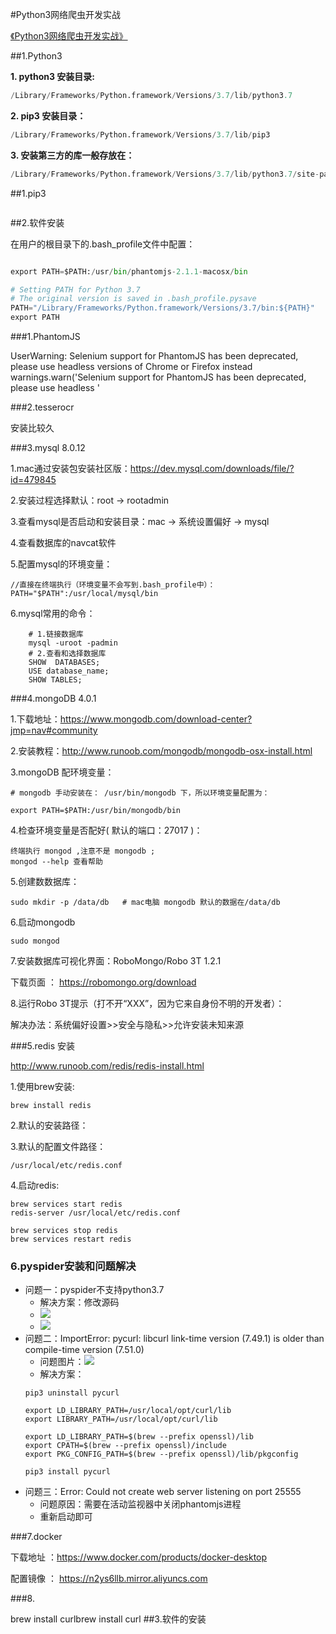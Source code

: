#Python3网络爬虫开发实战

[《Python3网络爬虫开发实战》](https://germey.gitbooks.io/python3webspider/content/1.2.1-Requests%E7%9A%84%E5%AE%89%E8%A3%85.html)


##1.Python3

**1. python3 安装目录:**

```python
/Library/Frameworks/Python.framework/Versions/3.7/lib/python3.7
```

**2. pip3 安装目录：** 

```python
/Library/Frameworks/Python.framework/Versions/3.7/lib/pip3
```


**3. 安装第三方的库一般存放在：**

```python
/Library/Frameworks/Python.framework/Versions/3.7/lib/python3.7/site-packages 
```


##1.pip3 



```python


```

##2.软件安装

在用户的根目录下的.bash_profile文件中配置：

```python

export PATH=$PATH:/usr/bin/phantomjs-2.1.1-macosx/bin

# Setting PATH for Python 3.7
# The original version is saved in .bash_profile.pysave
PATH="/Library/Frameworks/Python.framework/Versions/3.7/bin:${PATH}"
export PATH

```

###1.PhantomJS

UserWarning: Selenium support for PhantomJS has been deprecated, please use headless versions of Chrome or Firefox instead
  warnings.warn('Selenium support for PhantomJS has been deprecated, please use headless '


###2.tesserocr

安装比较久


###3.mysql 8.0.12

1.mac通过安装包安装社区版：https://dev.mysql.com/downloads/file/?id=479845

2.安装过程选择默认：root -> rootadmin
 
3.查看mysql是否启动和安装目录：mac -> 系统设置偏好 -> mysql

4.查看数据库的navcat软件

5.配置mysql的环境变量：

    //直接在终端执行（环境变量不会写到.bash_profile中）： 
    PATH="$PATH":/usr/local/mysql/bin 

6.mysql常用的命令：

```mysql
    # 1.链接数据库
    mysql -uroot -padmin
    # 2.查看和选择数据库
    SHOW  DATABASES;
    USE database_name;
    SHOW TABLES;

```

###4.mongoDB 4.0.1

1.下载地址：https://www.mongodb.com/download-center?jmp=nav#community

2.安装教程：http://www.runoob.com/mongodb/mongodb-osx-install.html

3.mongoDB 配环境变量：

    # mongodb 手动安装在： /usr/bin/mongodb 下，所以环境变量配置为：
    
    export PATH=$PATH:/usr/bin/mongodb/bin
    
    
4.检查环境变量是否配好( 默认的端口：27017 )：

    终端执行 mongod ,注意不是 mongodb ;
    mongod --help 查看帮助
      

5.创建数数据库：
    
    sudo mkdir -p /data/db   # mac电脑 mongodb 默认的数据在/data/db
 
6.启动mongodb    

    sudo mongod


7.安装数据库可视化界面：RoboMongo/Robo 3T 1.2.1

下载页面 ： https://robomongo.org/download


8.运行Robo 3T提示（打不开“XXX”，因为它来自身份不明的开发者）：
 
解决办法：系统偏好设置>>安全与隐私>>允许安装未知来源


###5.redis 安装

http://www.runoob.com/redis/redis-install.html

1.使用brew安装:

    brew install redis

2.默认的安装路径：
    
3.默认的配置文件路径：

    /usr/local/etc/redis.conf

4.启动redis:

    brew services start redis
    redis-server /usr/local/etc/redis.conf
    
    brew services stop redis
    brew services restart redis



### 6.pyspider安装和问题解决
* 问题一：pyspider不支持python3.7
    * 解决方案：修改源码
    * ![](https://note.youdao.com/yws/public/resource/2c69ccd7c071e122aada0d09d6a84867/xmlnote/30CA026AFC7B4F12A260056711AA87EF/3660)
    * ![](https://note.youdao.com/yws/public/resource/2c69ccd7c071e122aada0d09d6a84867/xmlnote/15EF37077BEF4E4EA1DCBEB504AB63EC/3662)
* 问题二：ImportError: pycurl: libcurl link-time version (7.49.1) is older than compile-time version (7.51.0)
    * 问题图片：![](https://note.youdao.com/yws/public/resource/2c69ccd7c071e122aada0d09d6a84867/xmlnote/1E83BC805A9246B082F5E83A37A5F5AC/3664)
    * 解决方案：
    ```shell
    pip3 uninstall pycurl
    
    export LD_LIBRARY_PATH=/usr/local/opt/curl/lib
    export LIBRARY_PATH=/usr/local/opt/curl/lib 
    
    export LD_LIBRARY_PATH=$(brew --prefix openssl)/lib
    export CPATH=$(brew --prefix openssl)/include
    export PKG_CONFIG_PATH=$(brew --prefix openssl)/lib/pkgconfig
    
    pip3 install pycurl
    ```
* 问题三：Error: Could not create web server listening on port 25555
    * 问题原因：需要在活动监视器中关闭phantomjs进程
    * 重新启动即可

###7.docker

下载地址 ：https://www.docker.com/products/docker-desktop

配置镜像 ： https://n2ys6llb.mirror.aliyuncs.com

###8.


brew install curlbrew install curl
##3.软件的安装
   

 


















